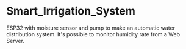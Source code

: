 # Smart_Irrigation_System
ESP32 with moisture sensor and pump to make an automatic water distribution system. It's possible to monitor humidity rate from a Web Server. 
